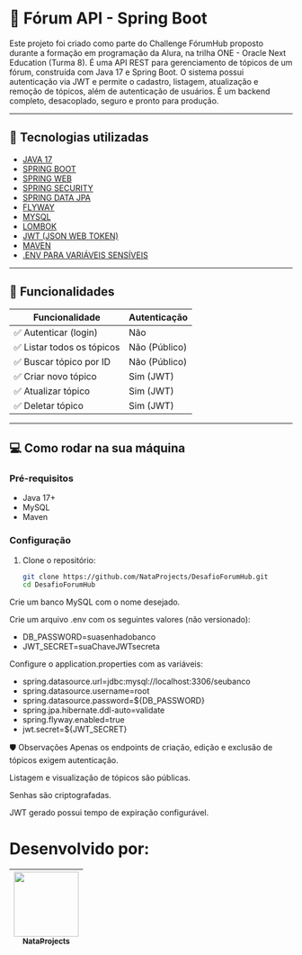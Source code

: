 # 🧵 Fórum API - Spring Boot

Este projeto foi criado como parte do Challenge FórumHub proposto durante a formação em programação da Alura, na trilha ONE - Oracle Next Education (Turma 8).
É uma API REST para gerenciamento de tópicos de um fórum, construída com Java 17 e Spring Boot.
O sistema possui autenticação via JWT e permite o cadastro, listagem, atualização e remoção de tópicos, além de autenticação de usuários.
É um backend completo, desacoplado, seguro e pronto para produção.

---

## 🚀 Tecnologias utilizadas

- [JAVA 17](https://www.w3schools.com/java/)
- [SPRING BOOT](https://docs.spring.io/spring-boot/tutorial/index.html)
- [SPRING WEB](https://spring.io/guides/gs/serving-web-content/)
- [SPRING SECURITY](https://www.geeksforgeeks.org/advance-java/spring-security-tutorial/)
- [SPRING DATA JPA](https://spring.io/projects/spring-data-jpa)
- [FLYWAY](https://www.baeldung.com/database-migrations-with-flyway)
- [MYSQL](https://www.geeksforgeeks.org/mysql/mysql-tutorial/)
- [LOMBOK](https://www.baeldung.com/intro-to-project-lombok) 
- [JWT (JSON WEB TOKEN)](https://jwt.io/introduction)  
- [MAVEN](https://www.tutorialspoint.com/maven/index.htm)
- [.ENV PARA VARIÁVEIS SENSÍVEIS](https://dev.to/adnanrahic/how-to-use-environment-variables-in-java-1k3d)

---

## 🧩 Funcionalidades

| Funcionalidade               | Autenticação |
|-----------------------------|--------------|
| ✅ Autenticar (login)       | Não          |
| ✅ Listar todos os tópicos  | Não (Público)|
| ✅ Buscar tópico por ID     | Não (Público)|
| ✅ Criar novo tópico        | Sim (JWT)    |
| ✅ Atualizar tópico         | Sim (JWT)    |
| ✅ Deletar tópico           | Sim (JWT)    |

---


## 💻 Como rodar na sua máquina

### Pré-requisitos

- Java 17+
- MySQL
- Maven

### Configuração

1. Clone o repositório:
   ```bash
   git clone https://github.com/NataProjects/DesafioForumHub.git
   cd DesafioForumHub
Crie um banco MySQL com o nome desejado.

Crie um arquivo .env com os seguintes valores (não versionado):

- DB_PASSWORD=suasenhadobanco
- JWT_SECRET=suaChaveJWTsecreta

Configure o application.properties com as variáveis:

- spring.datasource.url=jdbc:mysql://localhost:3306/seubanco
- spring.datasource.username=root
- spring.datasource.password=${DB_PASSWORD}
- spring.jpa.hibernate.ddl-auto=validate
- spring.flyway.enabled=true
- jwt.secret=${JWT_SECRET}


🛡️ Observações
Apenas os endpoints de criação, edição e exclusão de tópicos exigem autenticação.

Listagem e visualização de tópicos são públicas.

Senhas são criptografadas.

JWT gerado possui tempo de expiração configurável.


# Desenvolvido por:

| [<img loading="lazy" src="https://avatars.githubusercontent.com/u/200856850?v=4&size=64" width=115><br><sub>NataProjects</sub>](https://github.com/NataProjects) |
 :---: |
